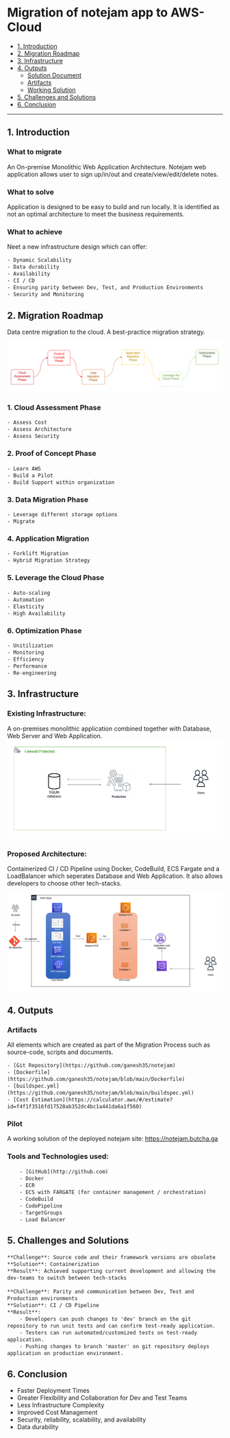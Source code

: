 # Migration of notejam app to AWS-Cloud
- [1. Introduction](#1-introduction)
- [2. Migration Roadmap](#2-migration-roadmap)
- [3. Infrastructure](#3-infrastructure)
- [4. Outputs](#4-outputs)
    - [Solution Document](#solution-document)
    - [Artifacts](#artifacts)
    - [Working Solution](#working-solution)    
- [5. Challenges and Solutions](#5-challenges-and-solutions)    
- [6. Conclusion](#6-conclusion)
--------------------------------------------

## 1. Introduction
### What to migrate
An On-premise Monolithic Web Application Architecture.
Notejam web application allows user to sign up/in/out and create/view/edit/delete notes.
### What to solve
Application is designed to be easy to build and run locally. It is identified as not an optimal architecture to meet the business requirements.
### What to achieve
Neet a new infrastructure design which can offer:

    - Dynamic Scalability 
    - Data durability
    - Availability
    - CI / CD
    - Ensuring parity between Dev, Test, and Production Environments
    - Security and Monitoring

## 2. Migration Roadmap
Data centre migration to the cloud.  A best-practice migration strategy.

![Existing Infrastructure](imgs/roadmap.png)

### 1. Cloud Assessment Phase
    - Assess Cost
    - Assess Architecture
    - Assess Security

### 2. Proof of Concept Phase
    - Learn AWS
    - Build a Pilot
    - Build Support within organization

### 3. Data Migration Phase
    - Leverage different storage options
    - Migrate

### 4. Application Migration
    - Forklift Migration
    - Hybrid Migration Strategy

### 5. Leverage the Cloud Phase
    - Auto-scaling
    - Automation
    - Elasticity
    - High Availability

### 6. Optimization Phase
    - Unitilization
    - Monitoring
    - Efficiency
    - Performance
    - Re-engineering

## 3. Infrastructure
### Existing Infrastructure:
A on-premises monolithic application combined together with Database, Web Server and Web Application. 
![Existing Infrastructure](imgs/architecture_1.png)

### Proposed Architecture:
Containerized CI / CD Pipeline using Docker, CodeBuild, ECS Fargate and a LoadBalancer which seperates Database and Web Application.  It also allows developers to choose other tech-stacks.

![Proposed Infrastructure](imgs/architecture_2.png)

## 4. Outputs
### Artifacts
All elements which are created as part of the Migration Process such as source-code, scripts and documents.
    
    - [Git Repository](https://github.com/ganesh35/notejam)
    - [Dockerfile](https://github.com/ganesh35/notejam/blob/main/Dockerfile)
    - [buildspec.yml](https://github.com/ganesh35/notejam/blob/main/buildspec.yml)
    - [Cost Estimation](https://calculator.aws/#/estimate?id=f4f1f3516fd17528ab352dc4bc1a441da6a1f560)
        
### Pilot
A working solution of the deployed notejam
site: https://notejam.butcha.ga
### Tools and Technologies used:
        - [GitHub](http://github.com)
        - Docker
        - ECR
        - ECS with FARGATE (for container management / orchestration)
        - CodeBuild
        - CodePipeline
        - TargetGroups
        - Load Balancer

## 5. Challenges and Solutions
    **Challenge**: Source code and their framework versions are obsolete
    **Solution**: Containerization 
    **Result**: Achieved supporting current development and allowing the dev-teams to switch between tech-stacks

    **Challenge**: Parity and communication between Dev, Test and Production environments
    **Solution**: CI / CD Pipeline
    **Result**: 
        - Developers can push changes to 'dev' branch on the git repository to run unit tests and can confirm test-ready application.
        - Testers can run automated/customized tests on test-ready application.
        - Pushing changes to branch 'master' on git repository deploys application on production environment.

## 6. Conclusion
- Faster Deployment Times
- Greater Flexibility and Collaboration for Dev and Test Teams
- Less Infrastructure Complexity
- Improved Cost Management
- Security, reliability, scalability, and availability
- Data durability
